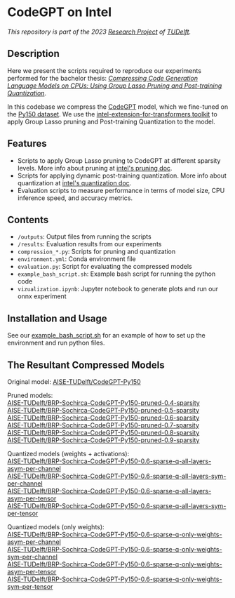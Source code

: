 # CodeGPT on Intel
_This repository is part of the 2023 [Research Project](https://github.com/TU-Delft-CSE/Research-Project) of [TUDelft](https://https//github.com/TU-Delft-CSE)._

## Description

Here we present the scripts required to reproduce our experiments performed for the bachelor thesis: [_Compressing Code Generation Language Models on CPUs: Using Group Lasso Pruning and Post-training Quantization_](https://repository.tudelft.nl/islandora/object/uuid:47817baa-9c64-4cca-b206-09544ac5a75b?collection=education).

In this codebase we compress the [CodeGPT](https://huggingface.co/AISE-TUDelft/CodeGPT-Py150/tree/main) model, which we fine-tuned on the [Py150 dataset](https://huggingface.co/datasets/0n1xus/codexglue). We use the [intel-extension-for-transformers toolkit](https://github.com/intel/intel-extension-for-transformers/tree/main) to apply Group Lasso pruning and Post-training Quantization to the model.

## Features

- Scripts to apply Group Lasso pruning to CodeGPT at different sparsity levels. More info about pruning at [intel's pruning doc](https://github.com/intel/intel-extension-for-transformers/blob/main/docs/pruning.md).
- Scripts for applying dynamic post-training quantization. More info about quantization at [intel's quantization doc](https://github.com/intel/intel-extension-for-transformers/blob/main/docs/quantization.md).
- Evaluation scripts to measure performance in terms of model size, CPU inference speed, and accuracy metrics.

## Contents

- `/outputs`: Output files from running the scripts
- `/results`: Evaluation results from our experiments
- `compression_*.py`: Scripts for pruning and quantization
- `environment.yml`: Conda environment file
- `evaluation.py`: Script for evaluating the compressed models
- `example_bash_script.sh`: Example bash script for running the python code
- `vizualization.ipynb`: Jupyter notebook to generate plots and run our onnx experiment

## Installation and Usage

See our [example_bash_script.sh](https://github.com/AISE-TUDelft/LLM4CodeCompression/blob/intel/CodeGPT-on-Intel/example_bash_script.sh) for an example of how to set up the environment and run python files.

## The Resultant Compressed Models

Original model: [AISE-TUDelft/CodeGPT-Py150](https://huggingface.co/AISE-TUDelft/CodeGPT-Py150) <br>

Pruned models: <br>
[AISE-TUDelft/BRP-Sochirca-CodeGPT-Py150-pruned-0.4-sparsity](https://huggingface.co/AISE-TUDelft/BRP-Sochirca-CodeGPT-Py150-pruned-0.4-sparsity) <br>
[AISE-TUDelft/BRP-Sochirca-CodeGPT-Py150-pruned-0.5-sparsity](https://huggingface.co/AISE-TUDelft/BRP-Sochirca-CodeGPT-Py150-pruned-0.5-sparsity) <br>
[AISE-TUDelft/BRP-Sochirca-CodeGPT-Py150-pruned-0.6-sparsity](https://huggingface.co/AISE-TUDelft/BRP-Sochirca-CodeGPT-Py150-pruned-0.6-sparsity) <br>
[AISE-TUDelft/BRP-Sochirca-CodeGPT-Py150-pruned-0.7-sparsity](https://huggingface.co/AISE-TUDelft/BRP-Sochirca-CodeGPT-Py150-pruned-0.7-sparsity) <br>
[AISE-TUDelft/BRP-Sochirca-CodeGPT-Py150-pruned-0.8-sparsity](https://huggingface.co/AISE-TUDelft/BRP-Sochirca-CodeGPT-Py150-pruned-0.8-sparsity) <br>
[AISE-TUDelft/BRP-Sochirca-CodeGPT-Py150-pruned-0.9-sparsity](https://huggingface.co/AISE-TUDelft/BRP-Sochirca-CodeGPT-Py150-pruned-0.9-sparsity) <br>

Quantized models (weights + activations): <br>
[AISE-TUDelft/BRP-Sochirca-CodeGPT-Py150-0.6-sparse-q-all-layers-asym-per-channel](https://huggingface.co/AISE-TUDelft/BRP-Sochirca-CodeGPT-Py150-0.6-sparse-q-all-layers-asym-per-channel) <br>
[AISE-TUDelft/BRP-Sochirca-CodeGPT-Py150-0.6-sparse-q-all-layers-sym-per-channel](https://huggingface.co/AISE-TUDelft/BRP-Sochirca-CodeGPT-Py150-0.6-sparse-q-all-layers-sym-per-channel) <br>
[AISE-TUDelft/BRP-Sochirca-CodeGPT-Py150-0.6-sparse-q-all-layers-asym-per-tensor](https://huggingface.co/AISE-TUDelft/BRP-Sochirca-CodeGPT-Py150-0.6-sparse-q-all-layers-asym-per-tensor) <br>
[AISE-TUDelft/BRP-Sochirca-CodeGPT-Py150-0.6-sparse-q-all-layers-sym-per-tensor](https://huggingface.co/AISE-TUDelft/BRP-Sochirca-CodeGPT-Py150-0.6-sparse-q-all-layers-sym-per-tensor) <br>

Quantized models (only weights): <br>
[AISE-TUDelft/BRP-Sochirca-CodeGPT-Py150-0.6-sparse-q-only-weights-asym-per-channel](https://huggingface.co/AISE-TUDelft/BRP-Sochirca-CodeGPT-Py150-0.6-sparse-q-only-weights-asym-per-channel) <br>
[AISE-TUDelft/BRP-Sochirca-CodeGPT-Py150-0.6-sparse-q-only-weights-sym-per-channel](https://huggingface.co/AISE-TUDelft/BRP-Sochirca-CodeGPT-Py150-0.6-sparse-q-only-weights-sym-per-channel) <br>
[AISE-TUDelft/BRP-Sochirca-CodeGPT-Py150-0.6-sparse-q-only-weights-asym-per-tensor](https://huggingface.co/AISE-TUDelft/BRP-Sochirca-CodeGPT-Py150-0.6-sparse-q-only-weights-asym-per-tensor) <br>
[AISE-TUDelft/BRP-Sochirca-CodeGPT-Py150-0.6-sparse-q-only-weights-sym-per-tensor](https://huggingface.co/AISE-TUDelft/BRP-Sochirca-CodeGPT-Py150-0.6-sparse-q-only-weights-sym-per-tensor) <br>
